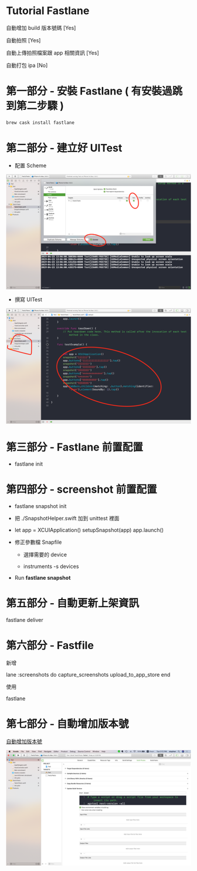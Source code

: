# Tutorial Fastlane

自動增加 build 版本號碼 [Yes]

自動拍照 [Yes]

自動上傳拍照檔案跟 app 相關資訊 [Yes]

自動打包 ipa [No]

# 第一部分 - 安裝 Fastlane ( 有安裝過跳到第二步驟 )

```bash
brew cask install fastlane
```

# 第二部分 - 建立好 UITest

* 配置 Scheme

![](images/schema.png)

* 撰寫 UITest

![](images/uitest.png)

# 第三部分 - Fastlane 前置配置

* fastlane init

# 第四部分 - screenshot 前置配置

* fastlane snapshot init

* 把 ./SnapshotHelper.swift 加到 unittest 裡面

*    let app = XCUIApplication()
        setupSnapshot(app)
        app.launch()

* 修正參數檔 Snapfile

	* 選擇需要的 device

	* instruments -s devices

* Run **fastlane snapshot**

# 第五部分 - 自動更新上架資訊

fastlane deliver

# 第六部分 - Fastfile

新增

lane :screenshots do
  capture_screenshots
  upload_to_app_store
end

使用 

fastlane

# 第七部分 - 自動增加版本號

[自動增加版本號](https://developer.apple.com/library/archive/qa/qa1827/_index.html)

![](images/autoadd.png)







